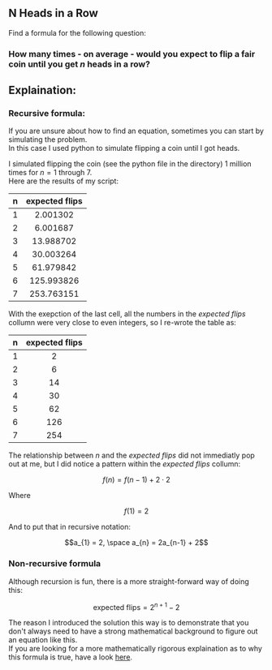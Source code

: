 ## N Heads in a Row
Find a formula for the following question:  
### How many times - on average - would you expect to flip a fair coin until you get $n$ heads in a row?
## Explaination:
### Recursive formula:
If you are unsure about how to find an equation, sometimes you can start by simulating the problem.  
In this case I used python to simulate flipping a coin until I got heads.  

I simulated flipping the coin (see the python file in the directory) $1$ million times for $n=1$ through $7$.  
Here are the results of my script:  

|n | expected flips |  
| --- |:------------:|
|1 | 2.001302      |  
|2 | 6.001687      |  
|3 | 13.988702     |  
|4 | 30.003264     |  
|5 | 61.979842     |  
|6 | 125.993826    |  
|7 | 253.763151    |  

With the exepction of the last cell, all the numbers in the *expected flips* collumn were very close to even integers, so I re-wrote the table as:

|n | expected flips |  
| --- |:------------:|
|1 | 2     |  
|2 | 6    |  
|3 | 14    |  
|4 | 30     |  
|5 | 62     |  
|6 | 126    |  
|7 | 254    |  

The relationship between $n$ and the *expected flips* did not immediatly pop out at me, but I did notice a pattern within the *expected flips* collumn:  
```math
f(n) = f(n-1) + 2 \cdot 2
```
Where 
```math
f(1) = 2
```
And to put that in recursive notation:  
```math
a_{1} = 2, \space a_{n} = 2a_{n-1}  + 2
```
### Non-recursive formula
Although recursion is fun, there is a more straight-forward way of doing this:  
```math
\text{expected flips} = 2^{n+1} - 2
```
The reason I introduced the solution this way is to demonstrate that you don't always need to have a strong mathematical background to figure out an equation like this.  
If you are looking for a more mathematically rigorous explaination as to why this formula is true, have a look [here](https://www.youtube.com/watch?v=5Ks02Y5uGFw).  


